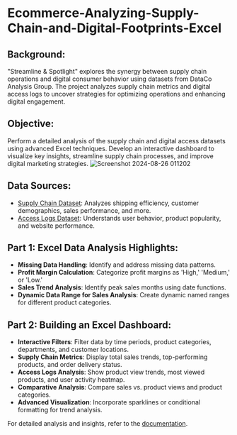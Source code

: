 # Ecommerce-Analyzing-Supply-Chain-and-Digital-Footprints-Excel
## Background:

"Streamline & Spotlight" explores the synergy between supply chain operations and digital consumer behavior using datasets from DataCo Analysis Group. The project analyzes supply chain metrics and digital access logs to uncover strategies for optimizing operations and enhancing digital engagement.

## Objective:

Perform a detailed analysis of the supply chain and digital access datasets using advanced Excel techniques. Develop an interactive dashboard to visualize key insights, streamline supply chain processes, and improve digital marketing strategies.
![Screenshot 2024-08-26 011202](https://github.com/user-attachments/assets/3aeece82-ca61-4fb7-8675-0f074f1ac1e9)

## Data Sources:

- [Supply Chain Dataset](https://drive.google.com/file/d/1JETWPDCK4zh6vayWnjGB0oJOwHYI9gYV/view?usp=sharing): Analyzes shipping efficiency, customer demographics, sales performance, and more.
- [Access Logs Dataset](https://drive.google.com/file/d/1DsO-8x9ZNGdd7TPOVofMEjmdtYXhA_Y2/view?usp=sharing): Understands user behavior, product popularity, and website performance.

## Part 1: Excel Data Analysis Highlights:

- **Missing Data Handling**: Identify and address missing data patterns.
- **Profit Margin Calculation**: Categorize profit margins as 'High,' 'Medium,' or 'Low.'
- **Sales Trend Analysis**: Identify peak sales months using date functions.
- **Dynamic Data Range for Sales Analysis**: Create dynamic named ranges for different product categories.

## Part 2: Building an Excel Dashboard:

- **Interactive Filters**: Filter data by time periods, product categories, departments, and customer locations.
- **Supply Chain Metrics**: Display total sales trends, top-performing products, and order delivery status.
- **Access Logs Analysis**: Show product view trends, most viewed products, and user activity heatmap.
- **Comparative Analysis**: Compare sales vs. product views and product categories.
- **Advanced Visualization**: Incorporate sparklines or conditional formatting for trend analysis.

For detailed analysis and insights, refer to the [documentation](https://drive.google.com/drive/folders/1-SbMabPSTjdGxtd0ZJ7AT0QRBABf_WOg?usp=sharing).
